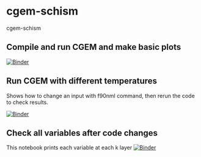 # cgem-schism

cgem-schism


## Compile and run CGEM and make basic plots
[![Binder](https://mybinder.org/badge_logo.svg)](https://mybinder.org/v2/gh/lisalenorelowe/cgem-schism.git/HEAD?labpath=cgem.ipynb)


## Run CGEM with different temperatures
Shows how to change an input with f90nml command, then rerun the code to check results.

[![Binder](https://mybinder.org/badge_logo.svg)](https://mybinder.org/v2/gh/lisalenorelowe/cgem-schism.git/HEAD?labpath=cgem_testing.ipynb)

## Check all variables after code changes
This notebook prints each variable at each k layer
[![Binder](https://mybinder.org/badge_logo.svg)](https://mybinder.org/v2/gh/lisalenorelowe/cgem-schism.git/HEAD?labpath=cgem_check.ipynb)
